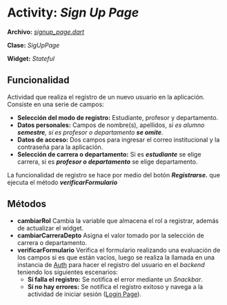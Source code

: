 # Activity: *Sign Up Page*

**Archivo:**  [*signup_page.dart*  ](../../lib/pages/singup_page.dart)

**Clase:**  *SigUpPage*  

**Widget:**  *Stateful* 

## Funcionalidad
Actividad que realiza el registro de un nuevo usuario en la aplicación.
Consiste en una serie de campos:
- **Selección del modo de registro:** Estudiante, profesor y departamento.
- **Datos personales:** Campos de nombre(s), apellidos, *si es alumno **semestre**, sí es profesor o departamento **se omite***.
- **Datos de acceso:** Dos campos para ingresar el correo institucional y la contraseña para la aplicación.
- **Selección de carrera o departamento:** Si es ***estudiante*** se elige carrera, si es ***profesor o departamento*** se elige departamento.

La funcionalidad de registro se hace por medio del botón ***Registrarse.*** que ejecuta el método ***verificarFormulario***
## Métodos
- **cambiarRol**
Cambia la variable que almacena el rol a registrar, además de actualizar el widget.
- **cambiarCarreraDepto**
Asigna el valor tomado por la selección de carrera o departamento.
- **verificarFormulario**
Verifica el formulario realizando una evaluación de los campos si es que están vacíos, luego se realiza la llamada en una instancia de [Auth](../backend%20docs/Auth.md) para hacer el registro del usuario en el *backend* teniendo los siguientes escenarios:
	- **Sí falla el registro:** Se notifica el error mediante un *Snackbar*.
	- **Sí no hay errores:** Se notifica el registro exitoso y navega a la actividad de iniciar sesión ([Login Page](Login%20Page.md)).
<!--stackedit_data:
eyJoaXN0b3J5IjpbMjE0MDM1MjgyMSwtNTgxNjUxMjAxLC0yMT
Y2MDU3OTAsLTE2OTIyNTk5MTddfQ==
-->